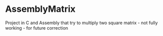 # AssemblyMatrix
Project in C and Assembly that try to multiply two square matrix - not fully working - for future correction
